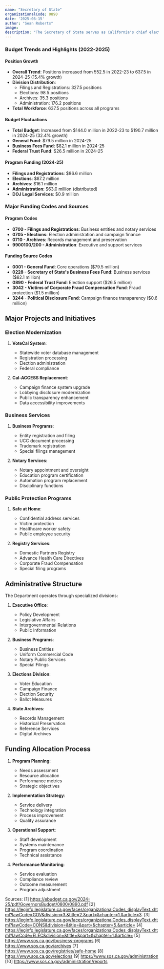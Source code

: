 ```yaml
---
name: "Secretary of State"
organizationalCode: 0890
date: '2025-03-15'
author: "Sean Roberts"
image: 
description: "The Secretary of State serves as California's chief elections officer and is responsible for administering elections, managing business filings, maintaining state archives, and overseeing various public registries and programs."
---
```


### Budget Trends and Highlights (2022-2025)

#### Position Growth
- **Overall Trend**: Positions increased from 552.5 in 2022-23 to 637.5 in 2024-25 (15.4% growth)
- **Division Distribution**:
  - Filings and Registrations: 327.5 positions
  - Elections: 98.5 positions
  - Archives: 35.3 positions
  - Administration: 176.2 positions
- **Total Workforce**: 637.5 positions across all programs

#### Budget Fluctuations
- **Total Budget**: Increased from $144.0 million in 2022-23 to $190.7 million in 2024-25 (32.4% growth)
- **General Fund**: $79.5 million in 2024-25
- **Business Fees Fund**: $82.1 million in 2024-25
- **Federal Trust Fund**: $26.5 million in 2024-25

#### Program Funding (2024-25)
- **Filings and Registrations**: $86.6 million
- **Elections**: $87.2 million
- **Archives**: $16.1 million
- **Administration**: $63.0 million (distributed)
- **DOJ Legal Services**: $0.9 million

### Major Funding Codes and Sources

#### Program Codes
- **0700 - Filings and Registrations**: Business entities and notary services
- **0705 - Elections**: Election administration and campaign finance
- **0710 - Archives**: Records management and preservation
- **9900100/200 - Administration**: Executive and support services

#### Funding Source Codes
- **0001 - General Fund**: Core operations ($79.5 million)
- **0228 - Secretary of State's Business Fees Fund**: Business services ($82.1 million)
- **0890 - Federal Trust Fund**: Election support ($26.5 million)
- **3042 - Victims of Corporate Fraud Compensation Fund**: Fraud protection ($1.5 million)
- **3244 - Political Disclosure Fund**: Campaign finance transparency ($0.6 million)

## Major Projects and Initiatives

### Election Modernization

1. **VoteCal System**:
   - Statewide voter database management
   - Registration processing
   - Election administration
   - Federal compliance

2. **Cal-ACCESS Replacement**:
   - Campaign finance system upgrade
   - Lobbying disclosure modernization
   - Public transparency enhancement
   - Data accessibility improvements

### Business Services

1. **Business Programs**:
   - Entity registration and filing
   - UCC document processing
   - Trademark registration
   - Special filings management

2. **Notary Services**:
   - Notary appointment and oversight
   - Education program certification
   - Automation program replacement
   - Disciplinary functions

### Public Protection Programs

1. **Safe at Home**:
   - Confidential address services
   - Victim protection
   - Healthcare worker safety
   - Public employee security

2. **Registry Services**:
   - Domestic Partners Registry
   - Advance Health Care Directives
   - Corporate Fraud Compensation
   - Special filing programs

## Administrative Structure

The Department operates through specialized divisions:

1. **Executive Office**:
   - Policy Development
   - Legislative Affairs
   - Intergovernmental Relations
   - Public Information

2. **Business Programs**:
   - Business Entities
   - Uniform Commercial Code
   - Notary Public Services
   - Special Filings

3. **Elections Division**:
   - Voter Education
   - Campaign Finance
   - Election Security
   - Ballot Measures

4. **State Archives**:
   - Records Management
   - Historical Preservation
   - Reference Services
   - Digital Archives

## Funding Allocation Process

1. **Program Planning**:
   - Needs assessment
   - Resource allocation
   - Performance metrics
   - Strategic objectives

2. **Implementation Strategy**:
   - Service delivery
   - Technology integration
   - Process improvement
   - Quality assurance

3. **Operational Support**:
   - Staff development
   - Systems maintenance
   - Program coordination
   - Technical assistance

4. **Performance Monitoring**:
   - Service evaluation
   - Compliance review
   - Outcome measurement
   - Program adjustment

Sources:
[1] https://ebudget.ca.gov/2024-25/pdf/GovernorsBudget/0800/0890.pdf
[2] https://leginfo.legislature.ca.gov/faces/organizationalCodes_displayText.xhtml?lawCode=GOV&division=3.&title=2.&part=&chapter=1.&article=3.
[3] https://leginfo.legislature.ca.gov/faces/organizationalCodes_displayText.xhtml?lawCode=CONS&division=&title=&part=&chapter=5.&article=
[4] https://leginfo.legislature.ca.gov/faces/organizationalCodes_displayText.xhtml?lawCode=ELEC&division=&title=&part=&chapter=1.&article=
[5] https://www.sos.ca.gov/business-programs
[6] https://www.sos.ca.gov/archives
[7] https://www.sos.ca.gov/registries/safe-home
[8] https://www.sos.ca.gov/elections
[9] https://www.sos.ca.gov/administration
[10] https://www.sos.ca.gov/administration/reports 